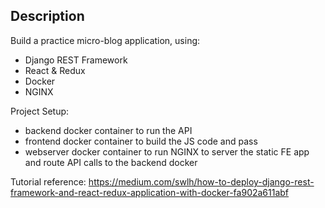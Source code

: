 ## Description

Build a practice micro-blog application, using: 

- Django REST Framework
- React & Redux
- Docker
- NGINX

Project Setup:
- backend docker container to run the API
- frontend docker container to build the JS code and pass
- webserver docker container to run NGINX to server the static FE app and route API calls to the backend docker

Tutorial reference: https://medium.com/swlh/how-to-deploy-django-rest-framework-and-react-redux-application-with-docker-fa902a611abf
